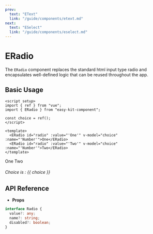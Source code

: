 ```yaml
---
prev:
  text: "EText"
  link: "/guide/components/etext.md"
next:
  text: "ESelect"
  link: "/guide/components/eselect.md"
---
```


<script setup lang="ts">
import { ERadio } from "../../../src/index.ts";
import ExampleLayout from "../../utils/ExampleLayout.vue";
import { ref } from "vue";

const choice = ref();
</script>

# ERadio

The `ERadio` component replaces the standard html input type radio and encapsulates well-defined logic that can be reused throughout the app.

## Basic Usage

```vue-html
<script setup>
import { ref } from "vue";
import { ERadio } from "easy-kit-component";

const choice = ref();
</script>

<template>
  <ERadio id="radio" :value="'One'" v-model="choice" :name="'Number'">One</ERadio>
  <ERadio id="radio" :value="'Two'" v-model="choice" :name="'Number'">Two</ERadio>
</template>
```

<ExampleLayout>
   <ERadio id="radio" :value="'One'" v-model="choice" :name="'Choose Number'">One</ERadio>
   <ERadio id="radio" :value="'Two'" v-model="choice" :name="'Choose Number'">Two</ERadio><br/>
   <h6>Choice is : {{ choice }}</h6>
</ExampleLayout>

## API Reference

- **Props**

```ts
interface Radio {
  value?: any;
  name?: string;
  disabled?: boolean;
}
```
